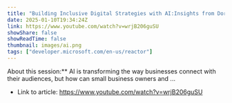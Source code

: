 ```yaml
---
title: "Building Inclusive Digital Strategies with AI:Insights from Dorothy Vernon-Brown"
date: 2025-01-10T19:34:24Z
link: https://www.youtube.com/watch?v=wrjB206guSU
showShare: false
showReadTime: false
thumbnail: images/ai.png
tags: ["developer.microsoft.com/en-us/reactor"]
---
```

About this session:** AI is transforming the way businesses connect with their audiences, but how can small business owners and ...

- Link to article: https://www.youtube.com/watch?v=wrjB206guSU